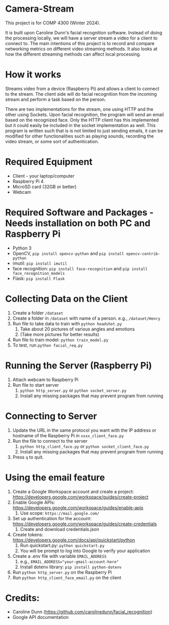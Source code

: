 # Camera-Stream
This project is for COMP 4300 (Winter 2024). 

It is built upon Caroline Dunn's facial recognition software. Instead of doing the processing locally, we will have a server stream a video for a client to connect to. The main intentions of this project is to record and compare networking metrics on different video streaming methods. It also looks at how the different streaming methods can affect local processing.

# How it works

Streams video from a device (Raspberry Pi) and allows a client to connect to the stream. The client side will do facial recognition from the incoming stream and perform a task based on the person. 

There are two implementations for the stream, one using HTTP and the other using Sockets. Upon facial recognition, the program will send an email based on the recognized face. Only the HTTP client has this implemented but it could easily be included in the socket implementation as well. This program is written such that is is not limited to just sending emails, it can be modified for other functionalities such as playing sounds, recording the video stream, or some sort of authentication.

# Required Equipment
* Client - your laptop/computer
* Raspberry Pi 4
* MicroSD card (32GB or better)
* Webcam

# Required Software and Packages - Needs installation on both PC and Raspberry Pi
* Python 3
* OpenCV, `pip install opencv-python` and `pip install opencv-contrib-python`
* imutil: `pip install imutil`
* face recognition: `pip install face-recognition` and `pip install face_recognition_models`
* Flask: `pip install Flask`

# Collecting Data on the Client
1. Create a folder `/dataset`
2. Create a folder in `/dataset` with name of a person. e.g., `/dataset/Henry`
3. Run file to take data to train with `python headshot.py`
   1. Take about 20 pictures of various angles and emotions
   2. (Take more pictures for better results)
4. Run file to train model: `python train_model.py`
5. To test, run `python facial_req.py`

# Running the Server (Raspberry Pi)
1. Attach webcam to Raspberry Pi
2. Run file to start server
   1. `python http_server.py` or `python socket_server.py`
   2. Install any missing packages that may prevent program from running
   
# Connecting to Server
1. Update the URL in the same protocol you want with the IP address or hostname of the Raspberry Pi in `xxxx_client_face.py`
2. Run the file to connect to the server
   1. `python http_client_face.py` or `python socket_client_face.py`
   2. Install any missing packages that may prevent program from running
3. Press `q` to quit.

# Using the email feature
1. Create a Google Workspace account and create a project: https://developers.google.com/workspace/guides/create-project
2. Enable Google APIs: https://developers.google.com/workspace/guides/enable-apis
   1. Use scope: `https://mail.google.com/` 
3. Set up authentication for the account: https://developers.google.com/workspace/guides/create-credentials
   1. Create and download credentials.json
4. Create tokens: https://developers.google.com/docs/api/quickstart/python
   1. Run quickstart.py: `python quickstart.py`
   2. You will be prompt to log into Google to verify your application
5. Create a .env file with variable `EMAIL_ADDRESS`
   1. e.g., `EMAIL_ADDRESS="your-gmail-account-here"`
   2. Install dotenv library: `pip install python-dotenv`
6. Run `python http_server.py` on the Raspberry Pi
7. Run `python http_client_face_email.py` on the client

# Credits:  
* Caroline Dunn (https://github.com/carolinedunn/facial_recognition)
* Google API documentation
